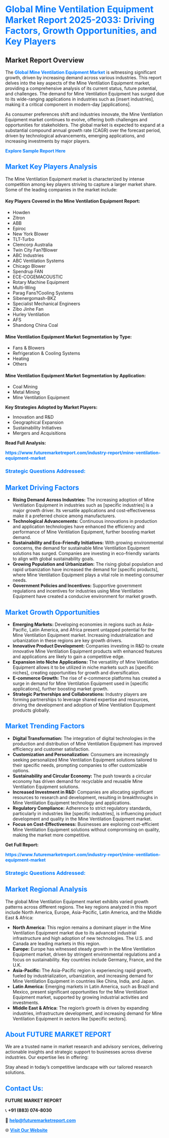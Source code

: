 <h1 style="color: #007BFF;">Global Mine Ventilation Equipment Market Report 2025-2033: Driving Factors, Growth Opportunities, and Key Players</h1>

<section id="overview">
<h2>Market Report Overview</h2>
<p>The <a href="https://www.futuremarketreport.com/industry-report/mine-ventilation-equipment-market" style="color: #007BFF; text-decoration: none;"><strong>Global Mine Ventilation Equipment Market</strong></a> is witnessing significant growth, driven by increasing demand across various industries. This report delves into the key aspects of the Mine Ventilation Equipment market, providing a comprehensive analysis of its current status, future potential, and challenges. The demand for Mine Ventilation Equipment has surged due to its wide-ranging applications in industries such as [insert industries], making it a critical component in modern-day [applications].</p>
<p>As consumer preferences shift and industries innovate, the Mine Ventilation Equipment market continues to evolve, offering both challenges and opportunities for stakeholders. The global market is expected to expand at a substantial compound annual growth rate (CAGR) over the forecast period, driven by technological advancements, emerging applications, and increasing investments by major players.</p>
</section>

<section id="overview">
<p><a href="https://www.futuremarketreport.com/request-sample/reportId=124505" style="color: #007BFF; text-decoration: none;"><strong>Explore Sample Report Here</strong></a></p>
</section>

<section id="key-players">
<h2 style="color: #007BFF;">Market Key Players Analysis</h2>
<p>The Mine Ventilation Equipment market is characterized by intense competition among key players striving to capture a larger market share. Some of the leading companies in the market include:</p>
<h4>Key Players Covered in the Mine Ventilation Equipment Report:</h4>
<ul><li>Howden</li><li>Zitron</li><li>ABB</li><li>Epiroc</li><li>New York Blower</li><li>TLT-Turbo</li><li>Clemcorp Australia</li><li>Twin City Fan?Blower</li><li>ABC Industries</li><li>ABC Ventilation Systems</li><li>Chicago Blower</li><li>Spendrup FAN</li><li>ECE-COGEMACOUSTIC</li><li>Rotary Machine Equipment</li><li>Multi-Wing</li><li>Parag Fans?Cooling Systems</li><li>Sibenergomash-BKZ</li><li>Specialist Mechanical Engineers</li><li>Zibo Jinhe Fan</li><li>Hurley Ventilation</li><li>AFS</li><li>Shandong China Coal</li></ul>
<h4>Mine Ventilation Equipment Market Segmentation by Type:</h4>
<ul><li>Fans &amp; Blowers</li><li>Refrigeration &amp; Cooling Systems</li><li>Heating</li><li>Others</li></ul>

<h4>Mine Ventilation Equipment Market Segmentation by Application:</h4>
<ul><li>Coal Mining</li><li>Metal Mining</li><li>Mine Ventilation Equipment</li></ul>
<p><strong>Key Strategies Adopted by Market Players:</strong></p>
<ul>
<li>Innovation and R&D</li>
<li>Geographical Expansion</li>
<li>Sustainability Initiatives</li>
<li>Mergers and Acquisitions</li>
</ul>
</section>

<section>
<p><strong>Read Full Analysis: </strong></p><a href="https://www.futuremarketreport.com/industry-report/mine-ventilation-equipment-market" style="color: #007BFF; text-decoration: none;"><strong>https://www.futuremarketreport.com/industry-report/mine-ventilation-equipment-market</strong></a>
<h3 style="color: #007BFF;">Strategic Questions Addressed:</h3>
</section>

<section id="driving-factors">
<h2 style="color: #007BFF;">Market Driving Factors</h2>
<ul>
<li><strong>Rising Demand Across Industries:</strong> The increasing adoption of Mine Ventilation Equipment in industries such as [specific industries] is a major growth driver. Its versatile applications and cost-effectiveness make it a preferred choice among manufacturers.</li>
<li><strong>Technological Advancements:</strong> Continuous innovations in production and application technologies have enhanced the efficiency and performance of Mine Ventilation Equipment, further boosting market demand.</li>
<li><strong>Sustainability and Eco-Friendly Initiatives:</strong> With growing environmental concerns, the demand for sustainable Mine Ventilation Equipment solutions has surged. Companies are investing in eco-friendly variants to align with global sustainability goals.</li>
<li><strong>Growing Population and Urbanization:</strong> The rising global population and rapid urbanization have increased the demand for [specific products], where Mine Ventilation Equipment plays a vital role in meeting consumer needs.</li>
<li><strong>Government Policies and Incentives:</strong> Supportive government regulations and incentives for industries using Mine Ventilation Equipment have created a conducive environment for market growth.</li>
</ul>
</section>

<section id="growth-opportunities">
<h2 style="color: #007BFF;">Market Growth Opportunities</h2>
<ul>
<li><strong>Emerging Markets:</strong> Developing economies in regions such as Asia-Pacific, Latin America, and Africa present untapped potential for the Mine Ventilation Equipment market. Increasing industrialization and urbanization in these regions are key growth drivers.</li>
<li><strong>Innovative Product Development:</strong> Companies investing in R&D to create innovative Mine Ventilation Equipment products with enhanced features and applications are likely to gain a competitive edge.</li>
<li><strong>Expansion into Niche Applications:</strong> The versatility of Mine Ventilation Equipment allows it to be utilized in niche markets such as [specific niches], creating opportunities for growth and diversification.</li>
<li><strong>E-commerce Growth:</strong> The rise of e-commerce platforms has created a surge in demand for Mine Ventilation Equipment used in [specific applications], further boosting market growth.</li>
<li><strong>Strategic Partnerships and Collaborations:</strong> Industry players are forming partnerships to leverage shared expertise and resources, driving the development and adoption of Mine Ventilation Equipment products globally.</li>
</ul>
</section>

<section id="trending-factors">
<h2 style="color: #007BFF;">Market Trending Factors</h2>
<ul>
<li><strong>Digital Transformation:</strong> The integration of digital technologies in the production and distribution of Mine Ventilation Equipment has improved efficiency and customer satisfaction.</li>
<li><strong>Customization and Personalization:</strong> Consumers are increasingly seeking personalized Mine Ventilation Equipment solutions tailored to their specific needs, prompting companies to offer customizable options.</li>
<li><strong>Sustainability and Circular Economy:</strong> The push towards a circular economy has driven demand for recyclable and reusable Mine Ventilation Equipment solutions.</li>
<li><strong>Increased Investment in R&D:</strong> Companies are allocating significant resources to research and development, resulting in breakthroughs in Mine Ventilation Equipment technology and applications.</li>
<li><strong>Regulatory Compliance:</strong> Adherence to strict regulatory standards, particularly in industries like [specific industries], is influencing product development and quality in the Mine Ventilation Equipment market.</li>
<li><strong>Focus on Cost-Effectiveness:</strong> Businesses are exploring cost-efficient Mine Ventilation Equipment solutions without compromising on quality, making the market more competitive.</li>
</ul>
</section>

<section>
<p><strong>Get Full Report: </strong></p><a href="https://www.futuremarketreport.com/industry-report/mine-ventilation-equipment-market" style="color: #007BFF; text-decoration: none;"><strong>https://www.futuremarketreport.com/industry-report/mine-ventilation-equipment-market</strong></a>
<h3 style="color: #007BFF;">Strategic Questions Addressed:</h3>
</section>


<section id="regional-analysis">
<h2 style="color: #007BFF;">Market Regional Analysis</h2>
<p>The global Mine Ventilation Equipment market exhibits varied growth patterns across different regions. The key regions analyzed in this report include North America, Europe, Asia-Pacific, Latin America, and the Middle East & Africa:</p>
<ul>
<li><strong>North America:</strong> This region remains a dominant player in the Mine Ventilation Equipment market due to its advanced industrial infrastructure and high adoption of new technologies. The U.S. and Canada are leading markets in this region.</li>
<li><strong>Europe:</strong> Europe has witnessed steady growth in the Mine Ventilation Equipment market, driven by stringent environmental regulations and a focus on sustainability. Key countries include Germany, France, and the U.K.</li>
<li><strong>Asia-Pacific:</strong> The Asia-Pacific region is experiencing rapid growth, fueled by industrialization, urbanization, and increasing demand for Mine Ventilation Equipment in countries like China, India, and Japan.</li>
<li><strong>Latin America:</strong> Emerging markets in Latin America, such as Brazil and Mexico, present significant opportunities for the Mine Ventilation Equipment market, supported by growing industrial activities and investments.</li>
<li><strong>Middle East & Africa:</strong> The region’s growth is driven by expanding industries, infrastructure development, and increasing demand for Mine Ventilation Equipment in sectors like [specific sectors].</li>
</ul>
</section>

<footer>
<h2 style="color: #007BFF;">About FUTURE MARKET REPORT</h2>
<p>We are a trusted name in market research and advisory services, delivering actionable insights and strategic support to businesses across diverse industries. Our expertise lies in offering:</p>

<p>Stay ahead in today’s competitive landscape with our tailored research solutions.</p>

<h2 style="color: #007BFF;">Contact Us:</h2>
<p><strong>FUTURE MARKET REPORT</strong></p>
<p>📞 <strong>+91 (883) 074-8030</strong></p>
<p>📧 <strong><a href="mailto:help@futuremarketreport.com" style="color: #007BFF;">help@futuremarketreport.com</a></strong></p>
<p>🌐 <strong><a href="https://www.futuremarketreport.com/" style="color: #007BFF;">Visit Our Website</a></strong></p>
</footer>